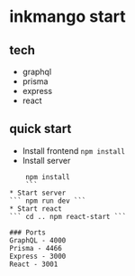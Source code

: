 # inkmango start

## tech

- graphql
- prisma
- express
- react

## quick start

- Install frontend
  `npm install`
- Install server

````cd server
    npm install
    ```
* Start server
``` npm run dev ```
* Start react
``` cd .. npm react-start ```

### Ports
GraphQL - 4000
Prisma - 4466
Express - 3000
React - 3001
````

